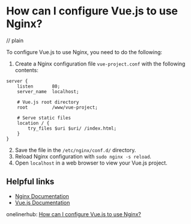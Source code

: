 # How can I configure Vue.js to use Nginx?
// plain

To configure Vue.js to use Nginx, you need to do the following:

1. Create a Nginx configuration file `vue-project.conf` with the following contents:
```
server {
    listen       80;
    server_name  localhost;

    # Vue.js root directory
    root         /www/vue-project;

    # Serve static files
    location / {
        try_files $uri $uri/ /index.html;
    }
}
```
2. Save the file in the `/etc/nginx/conf.d/` directory.
3. Reload Nginx configuration with `sudo nginx -s reload`.
4. Open `localhost` in a web browser to view your Vue.js project.

## Helpful links
- [Nginx Documentation](https://nginx.org/en/docs/)
- [Vue.js Documentation](https://vuejs.org/v2/guide/)

onelinerhub: [How can I configure Vue.js to use Nginx?](https://onelinerhub.com/vue.js/how-can-i-configure-vue-js-to-use-nginx)